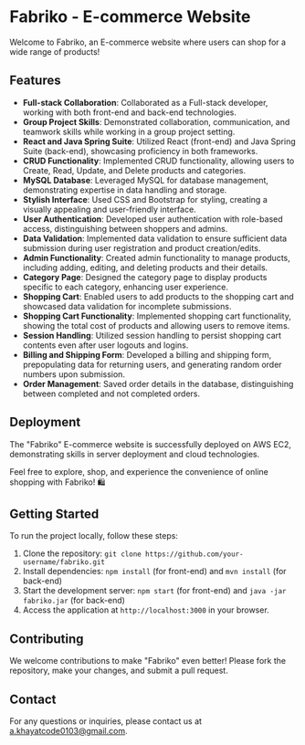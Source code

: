 # Fabriko - E-commerce Website

Welcome to Fabriko, an E-commerce website where users can shop for a wide range of products!

## Features

- **Full-stack Collaboration**: Collaborated as a Full-stack developer, working with both front-end and back-end technologies.
- **Group Project Skills**: Demonstrated collaboration, communication, and teamwork skills while working in a group project setting.
- **React and Java Spring Suite**: Utilized React (front-end) and Java Spring Suite (back-end), showcasing proficiency in both frameworks.
- **CRUD Functionality**: Implemented CRUD functionality, allowing users to Create, Read, Update, and Delete products and categories.
- **MySQL Database**: Leveraged MySQL for database management, demonstrating expertise in data handling and storage.
- **Stylish Interface**: Used CSS and Bootstrap for styling, creating a visually appealing and user-friendly interface.
- **User Authentication**: Developed user authentication with role-based access, distinguishing between shoppers and admins.
- **Data Validation**: Implemented data validation to ensure sufficient data submission during user registration and product creation/edits.
- **Admin Functionality**: Created admin functionality to manage products, including adding, editing, and deleting products and their details.
- **Category Page**: Designed the category page to display products specific to each category, enhancing user experience.
- **Shopping Cart**: Enabled users to add products to the shopping cart and showcased data validation for incomplete submissions.
- **Shopping Cart Functionality**: Implemented shopping cart functionality, showing the total cost of products and allowing users to remove items.
- **Session Handling**: Utilized session handling to persist shopping cart contents even after user logouts and logins.
- **Billing and Shipping Form**: Developed a billing and shipping form, prepopulating data for returning users, and generating random order numbers upon submission.
- **Order Management**: Saved order details in the database, distinguishing between completed and not completed orders.

## Deployment

The "Fabriko" E-commerce website is successfully deployed on AWS EC2, demonstrating skills in server deployment and cloud technologies.

Feel free to explore, shop, and experience the convenience of online shopping with Fabriko! 🛍️

## Getting Started

To run the project locally, follow these steps:

1. Clone the repository: `git clone https://github.com/your-username/fabriko.git`
2. Install dependencies: `npm install` (for front-end) and `mvn install` (for back-end)
3. Start the development server: `npm start` (for front-end) and `java -jar fabriko.jar` (for back-end)
4. Access the application at `http://localhost:3000` in your browser.

## Contributing

We welcome contributions to make "Fabriko" even better! Please fork the repository, make your changes, and submit a pull request.


## Contact

For any questions or inquiries, please contact us at a.khayatcode0103@gmail.com.
